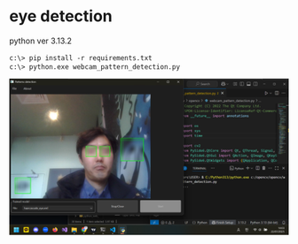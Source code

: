 # eye detection


python ver 3.13.2

```
c:\> pip install -r requirements.txt
c:\> python.exe webcam_pattern_detection.py

```

![](https://github.com/dscoool/eyedetection/blob/main/Screenshot%20(158).png?raw=true)
